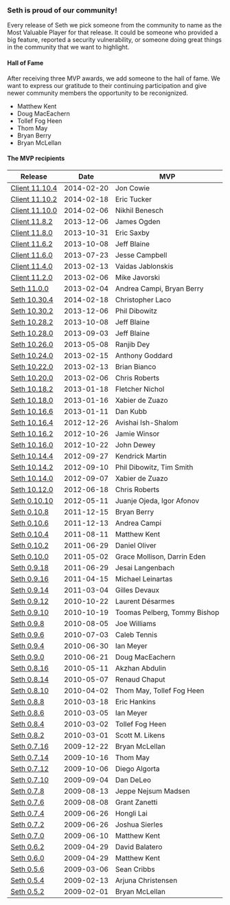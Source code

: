 ### Seth is proud of our community!

Every release of Seth we pick someone from the community to name as the Most Valuable Player for that release. It could be someone who provided a big feature, reported a security vulnerability, or someone doing great things in the community that we want to highlight.

#### Hall of Fame

After receiving three MVP awards, we add someone to the hall of fame. We want to express our gratitude to their continuing participation and give newer community members the opportunity to be reconignized.

* Matthew Kent
* Doug MacEachern
* Tollef Fog Heen
* Thom May
* Bryan Berry
* Bryan McLellan

#### The MVP recipients

| Release | Date | MVP |
|---------|------|-----|
| [Client 11.10.4](http://www.getseth.com/blog/2014/02/20/chef-client-patch-release-11-10-4/) | 2014-02-20 | Jon Cowie |
| [Client 11.10.2](http://www.getseth.com/blog/2014/02/18/chef-client-release-11-10-2-10-30-4/) | 2014-02-18 | Eric Tucker |
| [Client 11.10.0](http://www.getseth.com/blog/2014/02/06/chef-client-11-10-0-release/) | 2014-02-06 | Nikhil Benesch |
| [Client 11.8.2](http://www.getseth.com/blog/2013/12/06/release-chef-client-10-30-2-11-8-2-mixlib-shellout-1-3-0/) | 2013-12-06 | James Ogden |
| [Client 11.8.0](http://www.opscode.com/blog/2013/10/31/release-seth-client-11-8-0-ohai-6-20-0/) | 2013-10-31 | Eric Saxby |
| [Client 11.6.2](http://www.getseth.com/blog/2013/10/08/release-chef-client-11-6-2-10-28-2/) | 2013-10-08 | Jeff Blaine |
| [Client 11.6.0](http://www.opscode.com/blog/2013/07/23/seth-client-11-6-0-ohai-6-18-0-and-more/) | 2013-07-23 | Jesse Campbell |
| [Client 11.4.0](http://www.opscode.com/blog/2013/02/13/seth-client-11-4-0-10-22-0-released/) | 2013-02-13 | Vaidas Jablonskis |
| [Client 11.2.0](http://www.opscode.com/blog/2013/02/07/seth-client-11-2-0-10-20-0-released/) | 2013-02-06 | Mike Javorski |
| [Seth 11.0.0](http://www.opscode.com/blog/2013/02/04/seth-11-released/) | 2013-02-04 | Andrea Campi, Bryan Berry |
| [Seth 10.30.4](http://www.getseth.com/blog/2014/02/18/chef-client-release-11-10-2-10-30-4/) | 2014-02-18 | Christopher Laco |
| [Seth 10.30.2](http://www.getseth.com/blog/2013/12/06/release-chef-client-10-30-2-11-8-2-mixlib-shellout-1-3-0/) | 2013-12-06 | Phil Dibowitz |
| [Seth 10.28.2](http://www.getseth.com/blog/2013/10/08/release-chef-client-11-6-2-10-28-2/) | 2013-10-08 | Jeff Blaine |
| [Seth 10.28.0](http://www.opscode.com/blog/2013/09/03/seth-10-28-0-released/) | 2013-09-03 | Jeff Blaine |
| [Seth 10.26.0](http://www.opscode.com/blog/2013/05/08/seth-10-26-0-released/) | 2013-05-08 | Ranjib Dey |
| [Seth 10.24.0](http://www.opscode.com/blog/2013/02/15/seth-server-11-0-6-and-10-24-0-released/) | 2013-02-15 | Anthony Goddard |
| [Seth 10.22.0](http://www.opscode.com/blog/2013/02/13/seth-client-11-4-0-10-22-0-released/) | 2013-02-13 | Brian Bianco |
| [Seth 10.20.0](http://www.opscode.com/blog/2013/02/07/seth-client-11-2-0-10-20-0-released/) | 2013-02-06 | Chris Roberts |
| [Seth 10.18.2](http://www.opscode.com/blog/2013/01/18/seth-10-18-2-bugfix-release/) | 2013-01-18 | Fletcher Nichol |
| [Seth 10.18.0](http://www.opscode.com/blog/2013/01/16/seth-10-18-0-released/) | 2013-01-16 | Xabier de Zuazo |
| [Seth 10.16.6](http://www.opscode.com/blog/2013/01/11/seth-10-16-6-security-release/) | 2013-01-11 | Dan Kubb |
| [Seth 10.16.4](http://www.opscode.com/blog/2012/12/26/seth-10-16-4-released/) | 2012-12-26 | Avishai Ish-Shalom |
| [Seth 10.16.2](http://www.opscode.com/blog/2012/10/26/seth-10-16-2-released/) | 2012-10-26 | Jamie Winsor |
| [Seth 10.16.0](http://www.opscode.com/blog/2012/10/22/seth-10-16-0-released/) | 2012-10-22 | John Dewey |
| [Seth 10.14.4](http://www.opscode.com/blog/2012/09/28/seth-10-14-4-released/) | 2012-09-27 | Kendrick Martin |
| [Seth 10.14.2](http://www.opscode.com/blog/2012/09/11/seth-10-14-2-released/) | 2012-09-10 | Phil Dibowitz, Tim Smith |
| [Seth 10.14.0](http://www.opscode.com/blog/2012/09/07/seth-10-14-0-released/) | 2012-09-07 | Xabier de Zuazo |
| [Seth 10.12.0](http://www.opscode.com/blog/2012/06/19/seth-10-12-0-released/) | 2012-06-18 | Chris Roberts |
| [Seth 0.10.10](http://www.opscode.com/blog/2012/05/11/seth-0-10-10-released/) | 2012-05-11 | Juanje Ojeda, Igor Afonov |
| [Seth 0.10.8](http://www.opscode.com/blog/2011/12/15/seth-0-10-8-released/) | 2011-12-15 | Bryan Berry |
| [Seth 0.10.6](http://www.opscode.com/blog/2011/12/14/seth-0-10-6-released/) | 2011-12-13 | Andrea Campi |
| [Seth 0.10.4](http://www.opscode.com/blog/2011/08/11/seth-0-10-4-released/) | 2011-08-11 | Matthew Kent |
| [Seth 0.10.2](http://www.opscode.com/blog/2011/06/29/seth-0-10-2-and-0-9-18-released/) | 2011-06-29 | Daniel Oliver |
| [Seth 0.10.0](http://www.opscode.com/blog/2011/05/02/seth-0-10-0-released/) | 2011-05-02 | Grace Mollison, Darrin Eden |
| [Seth 0.9.18](http://www.opscode.com/blog/2011/06/29/seth-0-10-2-and-0-9-18-released/) | 2011-06-29 | Jesai Langenbach |
| [Seth 0.9.16](http://www.opscode.com/blog/2011/04/15/seth-0-9-16-released/) | 2011-04-15 | Michael Leinartas |
| [Seth 0.9.14](http://www.opscode.com/blog/2011/03/04/seth-0-9-14-released/) | 2011-03-04 | Gilles Devaux |
| [Seth 0.9.12](http://www.opscode.com/blog/2010/10/22/seth-0-9-12-released/) | 2010-10-22 | Laurent Désarmes |
| [Seth 0.9.10](http://www.opscode.com/blog/2010/10/19/seth-0-9-10-ohai-0-5-8-and-mixliblog-1-2-0-released/) | 2010-10-19 | Toomas Pelberg, Tommy Bishop |
| [Seth 0.9.8](http://www.opscode.com/blog/2010/08/05/seth-0-9-8-and-mixlib-authentication-1-1-4-released/) | 2010-08-05 | Joe Williams |
| [Seth 0.9.6](http://www.opscode.com/blog/2010/07/03/seth-0-9-6-released/) | 2010-07-03 | Caleb Tennis |
| [Seth 0.9.4](http://www.opscode.com/blog/2010/06/30/seth-0-9-4-released/) | 2010-06-30 | Ian Meyer |
| [Seth 0.9.0](http://www.opscode.com/blog/2010/06/21/seth-0-9-0-and-ohai-0-5-6-released/) | 2010-06-21 | Doug MacEachern |
| [Seth 0.8.16](http://www.opscode.com/blog/2010/05/11/seth-0-8-16-and-ohai-0-5-4-release/) | 2010-05-11 | Akzhan Abdulin |
| [Seth 0.8.14](http://www.opscode.com/blog/2010/05/07/seth-0-8-14-release/) | 2010-05-07 | Renaud Chaput |
| [Seth 0.8.10](http://www.opscode.com/blog/2010/04/02/seth-0-8-10-release/) | 2010-04-02 | Thom May, Tollef Fog Heen |
| [Seth 0.8.8](http://www.opscode.com/blog/2010/03/18/seth-0-8-8-release/) | 2010-03-18 | Eric Hankins |
| [Seth 0.8.6](http://www.opscode.com/blog/2010/03/05/seth-0-8-6-release/) | 2010-03-05 | Ian Meyer |
| [Seth 0.8.4](http://www.opscode.com/blog/2010/03/02/seth-0-8-4-release/) | 2010-03-02 | Tollef Fog Heen |
| [Seth 0.8.2](http://www.opscode.com/blog/2010/03/01/seth-0-8-2-release/) | 2010-03-01 | Scott M. Likens |
| [Seth 0.7.16](http://www.opscode.com/blog/2009/12/22/seth-0-7-16-release/) | 2009-12-22 | Bryan McLellan |
| [Seth 0.7.14](http://www.opscode.com/blog/2009/10/26/seth-0-7-14-ohai-0-3-6-releases/) | 2009-10-16 | Thom May |
| [Seth 0.7.12](http://www.opscode.com/blog/2009/10/06/seth-0-7-12rc0-ohai-0-3-4rc0-releases/) | 2009-10-06 | Diego Algorta |
| [Seth 0.7.10](http://www.opscode.com/blog/2009/09/04/seth-0-7-10-release/) | 2009-09-04 | Dan DeLeo |
| [Seth 0.7.8](http://www.opscode.com/blog/2009/08/13/seth-0-7-8-release/) | 2009-08-13 | Jeppe Nejsum Madsen |
| [Seth 0.7.6](http://www.opscode.com/blog/2009/08/08/seth-0-7-6-release/) | 2009-08-08 | Grant Zanetti |
| [Seth 0.7.4](http://www.opscode.com/blog/2009/06/26/back-to-back-seth-0-7-2-and-chef-0-7-4-released/) | 2009-06-26 | Hongli Lai |
| [Seth 0.7.2](http://www.opscode.com/blog/2009/06/26/back-to-back-seth-0-7-2-and-chef-0-7-4-released/) | 2009-06-26 | Joshua Sierles |
| [Seth 0.7.0](http://www.opscode.com/blog/2009/06/10/seth-0-7-0-release/) | 2009-06-10 | Matthew Kent |
| [Seth 0.6.2](http://www.opscode.com/blog/2009/04/29/seth-0-6-2-release/) | 2009-04-29 | David Balatero |
| [Seth 0.6.0](http://www.opscode.com/blog/2009/04/29/seth-0-6-0-release/) | 2009-04-29 | Matthew Kent |
| [Seth 0.5.6](http://www.opscode.com/blog/2009/03/06/seth-0-5-6/) | 2009-03-06 | Sean Cribbs |
| [Seth 0.5.4](http://www.opscode.com/blog/2009/02/13/seth-0-5-4/) | 2009-02-13 | Arjuna Christensen |
| [Seth 0.5.2](http://www.opscode.com/blog/2009/02/01/seth-0-5-2-and-ohai-0-1-4/) | 2009-02-01 | Bryan McLellan |

